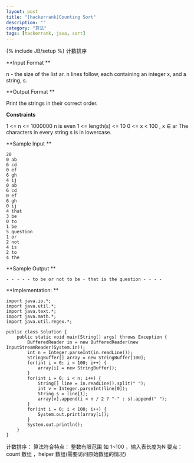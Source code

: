 ```yaml
---
layout: post
title: "[hackerrank]Counting Sort"
description: ""
category: "算法"
tags: [hackerrank, java, sort]
---
```

{% include JB/setup %}
计数排序

**Input Format 
**

n - the size of the list ar. 
n lines follow, each containing an integer x, and a string, s.

**Output Format **

Print the strings in their correct order.

**Constraints** 

1 <= n <= 1000000 
n is even 
1 <= length(s) <= 10 
0 <= x < 100 , x ∈ ar 
The characters in every string s is in lowercase.

**Sample Input
**

	20
	0 ab
	6 cd
	0 ef
	6 gh
	4 ij
	0 ab
	6 cd
	0 ef
	6 gh
	0 ij
	4 that
	3 be
	0 to
	1 be
	5 question
	1 or
	2 not
	4 is
	2 to
	4 the
	
**Sample Output
**

	- - - - - to be or not to be - that is the question - - - -
	
**Implementation:
**

	import java.io.*;
	import java.util.*;
	import java.text.*;
	import java.math.*;
	import java.util.regex.*;
	
	public class Solution {
	    public static void main(String[] args) throws Exception {
	        BufferedReader in = new BufferedReader(new InputStreamReader(System.in));
	        int n = Integer.parseInt(in.readLine());
	        StringBuffer[] array = new StringBuffer[100];
	        for(int i = 0; i < 100; i++) {
	            array[i] = new StringBuffer();
	        }
	        for(int i = 0; i < n; i++) {
	            String[] line = in.readLine().split(" ");
	            int v = Integer.parseInt(line[0]);
	            String s = line[1];
	            array[v].append(i < n / 2 ? "-" : s).append(" ");
	        }
	        for(int i = 0; i < 100; i++) {
	            System.out.print(array[i]);
	        }
	        System.out.println();
	    }
	}
	
计数排序：
算法符合特点： 整数有限范围 如 1~100 ，输入表长度为N
要点： count 数组 ，helper 数组(需要访问原始数组的情况)